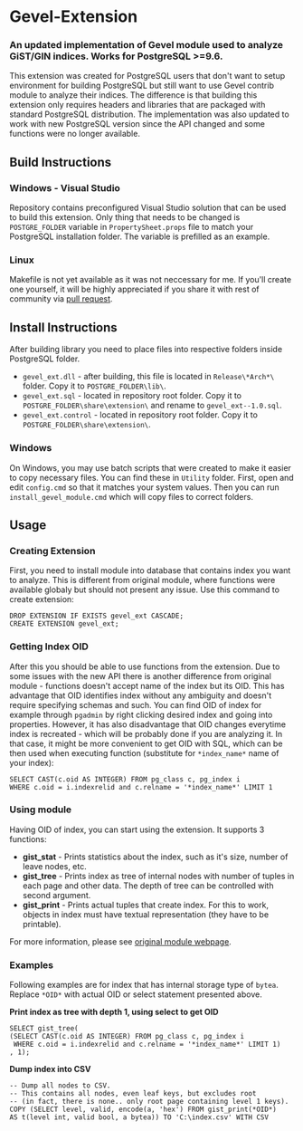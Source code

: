# Gevel-Extension
### An updated implementation of Gevel module used to analyze GiST/GIN indices. Works for PostgreSQL >=9.6.

This extension was created for PostgreSQL users that don't want to setup environment for building PostgreSQL but still want to use Gevel contrib module to analyze their indices. The difference is that building this extension only requires headers and libraries that are packaged with standard PostgreSQL distribution. The implementation was also updated to work with new PostgreSQL version since the API changed and some functions were no longer available.

## Build Instructions
### Windows - Visual Studio
Repository contains preconfigured Visual Studio solution that can be used to build this extension. Only thing that needs to be changed is `POSTGRE_FOLDER` variable in `PropertySheet.props` file to match your PostgreSQL installation folder. The variable is prefilled as an example.

### Linux
Makefile is not yet available as it was not neccessary for me. If you'll create one yourself, it will be highly appreciated if you share it with rest of community via [pull request](https://github.com/BetaRavener/Gevel-Extension/pulls).

## Install Instructions
After building library you need to place files into respective folders inside PostgreSQL folder.
* `gevel_ext.dll` - after building, this file is located in `Release\*Arch*\` folder. Copy it to `POSTGRE_FOLDER\lib\`.
* `gevel_ext.sql` - located in repository root folder. Copy it to `POSTGRE_FOLDER\share\extension\` and rename to `gevel_ext--1.0.sql`.
* `gevel_ext.control` - located in repository root folder. Copy it to `POSTGRE_FOLDER\share\extension\`.

### Windows
On Windows, you may use batch scripts that were created to make it easier to copy necessary files. You can find these in `Utility` folder. First, open and edit `config.cmd` so that it matches your system values. Then you can run `install_gevel_module.cmd` which will copy files to correct folders.

## Usage
### Creating Extension
First, you need to install module into database that contains index you want to analyze. This is different from original module, where functions were available globaly but should not present any issue. Use this command to create extension:
```
DROP EXTENSION IF EXISTS gevel_ext CASCADE;
CREATE EXTENSION gevel_ext;
```

### Getting Index OID
After this you should be able to use functions from the extension. Due to some issues with the new API there is another difference from original module - functions doesn't accept name of the index but its OID. This has advantage that OID identifies index without any ambiguity and doesn't require specifying schemas and such. You can find OID of index for example through `pgadmin` by right clicking desired index and going into properties. However, it has also disadvantage that OID changes everytime index is recreated - which will be probably done if you are analyzing it. In that case, it might be more convenient to get OID with SQL, which can be then used when executing function (substitute for `*index_name*` name of your index):
```
SELECT CAST(c.oid AS INTEGER) FROM pg_class c, pg_index i 
WHERE c.oid = i.indexrelid and c.relname = '*index_name*' LIMIT 1
```
 
### Using module
Having OID of index, you can start using the extension. It supports 3 functions:
 
* **gist_stat** - Prints statistics about the index, such as it's size, number of leave nodes, etc.
* **gist_tree** - Prints index as tree of internal nodes with number of tuples in each page and other data. The depth of tree can be controlled with second argument.
* **gist_print** - Prints actual tuples that create index. For this to work, objects in index must have textual representation (they have to be printable).
 
For more information, please see [original module webpage](http://www.sai.msu.su/~megera/wiki/Gevel).
 
### Examples
Following examples are for index that has internal storage type of `bytea`. Replace `*OID*` with actual OID or select statement presented above.

**Print index as tree with depth 1, using select to get OID**
```
SELECT gist_tree(
(SELECT CAST(c.oid AS INTEGER) FROM pg_class c, pg_index i 
 WHERE c.oid = i.indexrelid and c.relname = '*index_name*' LIMIT 1)
, 1);
```
 
**Dump index into CSV**
```
-- Dump all nodes to CSV.
-- This contains all nodes, even leaf keys, but excludes root
-- (in fact, there is none.. only root page containing level 1 keys).
COPY (SELECT level, valid, encode(a, 'hex') FROM gist_print(*OID*)
AS t(level int, valid bool, a bytea)) TO 'C:\index.csv' WITH CSV
```
